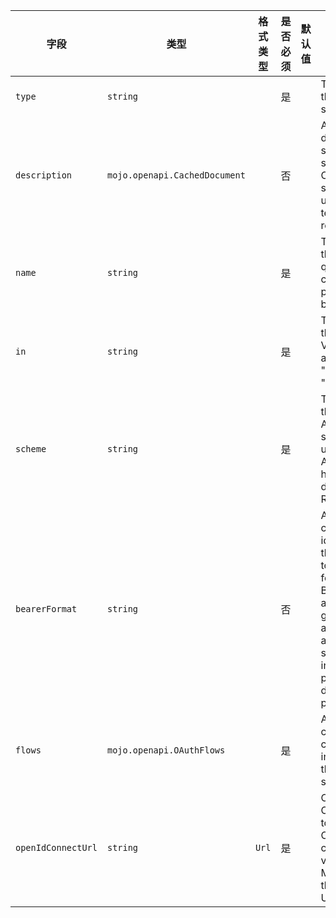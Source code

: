 | 字段 | 类型 | 格式类型 | 是否必须 | 默认值 | 说明 |
|---|---|---|---|---|---|
| `type` | `string` |  | 是 |  | The type of the security scheme. |
| `description` | `mojo.openapi.CachedDocument` |  | 否 |  | A short description for security scheme. CommonMark syntax MAY be used for rich text representation. |
| `name` | `string` |  | 是 |  | The name of the header, query or cookie parameter to be used. |
| `in` | `string` |  | 是 |  | The location of the API key. Valid values are "query", "header" or "cookie". |
| `scheme` | `string` |  | 是 |  | The name of the HTTP Authorization scheme to be used in the Authorization header as defined in RFC7235. |
| `bearerFormat` | `string` |  | 否 |  | A hint to the client to identify how the bearer token is formatted. Bearer tokens are usually generated by an authorization server, so this information is primarily for documentation purposes. |
| `flows` | `mojo.openapi.OAuthFlows` |  | 是 |  | An object containing configuration information for the flow types supported. |
| `openIdConnectUrl` | `string` | `Url` | 是 |  | OpenId Connect URL to discover OAuth2 configuration values. This MUST be in the form of a URL. |
